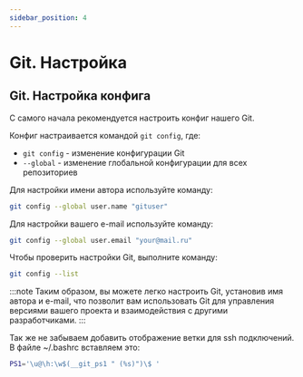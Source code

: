```yaml
---
sidebar_position: 4
---
```


# Git. Настройка

## Git. Настройка конфига

С самого начала рекомендуется настроить конфиг нашего Git.

Конфиг настраивается командой `git config`, где:

- `git config` - изменение конфигурации Git
- `--global` - изменение глобальной конфигурации для всех репозиториев

Для настройки имени автора используйте команду:

```bash
git config --global user.name "gituser"
```

Для настройки вашего e-mail используйте команду:

```bash
git config --global user.email "your@mail.ru"
```

Чтобы проверить настройки Git, выполните команду:

```bash
git config --list
```
:::note
Таким образом, вы можете легко настроить Git, установив имя автора и e-mail, что позволит вам использовать Git для управления версиями вашего проекта и взаимодействия с другими разработчиками.
:::

Так же не забываем добавить отображение ветки для ssh подключений.
В файле ~/.bashrc вставляем это:
```bash
PS1='\u@\h:\w$(__git_ps1 " (%s)")\$ '
```